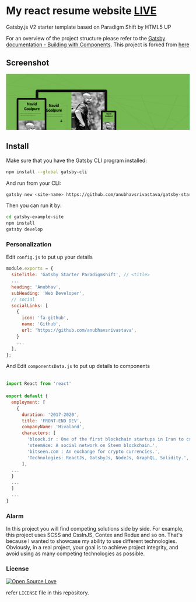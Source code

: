 # My react resume website [LIVE](http://ng-resume.netlify.com/)

Gatsby.js V2 starter template based on Paradigm Shift by HTML5 UP

For an overview of the project structure please refer to the [Gatsby documentation - Building with Components](https://www.gatsbyjs.org/docs/building-with-components/).
This project is forked from [here](https://github.com/anubhavsrivastava/gatsby-starter-paradigmshift.git)


## Screenshot

![Screenshot](./src/assets/img/screenshot.jpg)

## Install

Make sure that you have the Gatsby CLI program installed:

```sh
npm install --global gatsby-cli
```

And run from your CLI:

```sh
gatsby new <site-name> https://github.com/anubhavsrivastava/gatsby-starter-paradigmshift
```

Then you can run it by:

```sh
cd gatsby-example-site
npm install
gatsby develop
```

### Personalization

Edit `config.js` to put up your details

```javascript
module.exports = {
  siteTitle: 'Gatsby Starter Paradigmshift', // <title>
  ...
  heading: 'Anubhav',
  subHeading: 'Web Developer',
  // social
  socialLinks: [
    {
      icon: 'fa-github',
      name: 'Github',
      url: 'https://github.com/anubhavsrivastava',
    }
    ...
  ],
};

```

And Edit `componentsData.js` to put up details to components

```javascript

import React from 'react'

export default {
  employment: [
    {
      duration: '2017-2020',
      title: 'FRONT-END DEV',
      companyName: 'Hivaland',
      characters: [
        'bloock.ir : One of the first blockchain startups in Iran to create a platform for renting books on the ethereum blockchain.',
        'steemAce: A social network on Steem blockchain.',
        'bitseen.com : An exchange for crypto currencies.',
        'Technologies: ReactJs, GatsbyJs, NodeJs, GraphQL, Solidity.',
      ],
  ...
  }
  ...
  ]
  ...
}
```
### Alarm
In this project you will find competing solutions side by side. For example, this project uses SCSS and CssInJS, Contex and Redux and so on.
That's because I wanted to showcase my ability to use different technologies. Obviously, in a real project, your goal is to achieve project integrity, and avoid using as many competing technologies as possible.
### License

[![Open Source Love](https://badges.frapsoft.com/os/mit/mit.svg?v=102)](LICENSE)

refer `LICENSE` file in this repository.
